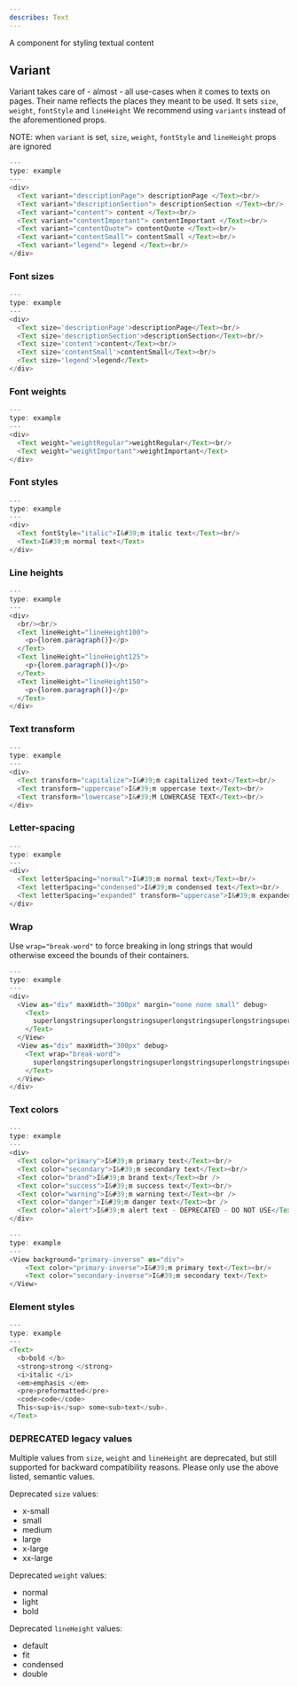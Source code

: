 ```yaml
---
describes: Text
---
```


A component for styling textual content

## Variant

Variant takes care of - almost - all use-cases when it comes to texts on pages. Their name reflects the places they meant to be used. It sets `size`, `weight`, `fontStyle` and `lineHeight`
We recommend using `variants` instead of the aforementioned props.

NOTE: when `variant` is set, `size`, `weight`, `fontStyle` and `lineHeight` props are ignored

```js
---
type: example
---
<div>
  <Text variant="descriptionPage"> descriptionPage </Text><br/>
  <Text variant="descriptionSection"> descriptionSection </Text><br/>
  <Text variant="content"> content </Text><br/>
  <Text variant="contentImportant"> contentImportant </Text><br/>
  <Text variant="contentQuote"> contentQuote </Text><br/>
  <Text variant="contentSmall"> contentSmall </Text><br/>
  <Text variant="legend"> legend </Text><br/>
</div>
```

### Font sizes

```js
---
type: example
---
<div>
  <Text size='descriptionPage'>descriptionPage</Text><br/>
  <Text size='descriptionSection'>descriptionSection</Text><br/>
  <Text size='content'>content</Text><br/>
  <Text size='contentSmall'>contentSmall</Text><br/>
  <Text size='legend'>legend</Text>
</div>
```

### Font weights

```js
---
type: example
---
<div>
  <Text weight="weightRegular">weightRegular</Text><br/>
  <Text weight="weightImportant">weightImportant</Text>
</div>
```

### Font styles

```js
---
type: example
---
<div>
  <Text fontStyle="italic">I&#39;m italic text</Text><br/>
  <Text>I&#39;m normal text</Text>
</div>
```

### Line heights

```js
---
type: example
---
<div>
  <br/><br/>
  <Text lineHeight="lineHeight100">
    <p>{lorem.paragraph()}</p>
  </Text>
  <Text lineHeight="lineHeight125">
    <p>{lorem.paragraph()}</p>
  </Text>
  <Text lineHeight="lineHeight150">
    <p>{lorem.paragraph()}</p>
  </Text>
</div>
```

### Text transform

```js
---
type: example
---
<div>
  <Text transform="capitalize">I&#39;m capitalized text</Text><br/>
  <Text transform="uppercase">I&#39;m uppercase text</Text><br/>
  <Text transform="lowercase">I&#39;M LOWERCASE TEXT</Text><br/>
</div>
```

### Letter-spacing

```js
---
type: example
---
<div>
  <Text letterSpacing="normal">I&#39;m normal text</Text><br/>
  <Text letterSpacing="condensed">I&#39;m condensed text</Text><br/>
  <Text letterSpacing="expanded" transform="uppercase">I&#39;m expanded uppercase text</Text><br/>
</div>
```

### Wrap

Use `wrap="break-word"` to force breaking in long strings that would otherwise
exceed the bounds of their containers.

```js
---
type: example
---
<div>
  <View as="div" maxWidth="300px" margin="none none small" debug>
    <Text>
      superlongstringsuperlongstringsuperlongstringsuperlongstringsuperlongstringsuperlongstringsuperlongstringsuperlongstringsuperlongstringsuperlongstring
    </Text>
  </View>
  <View as="div" maxWidth="300px" debug>
    <Text wrap="break-word">
      superlongstringsuperlongstringsuperlongstringsuperlongstringsuperlongstringsuperlongstringsuperlongstringsuperlongstringsuperlongstringsuperlongstring
    </Text>
  </View>
</div>
```

### Text colors

```js
---
type: example
---
<div>
  <Text color="primary">I&#39;m primary text</Text><br/>
  <Text color="secondary">I&#39;m secondary text</Text><br/>
  <Text color="brand">I&#39;m brand text</Text><br />
  <Text color="success">I&#39;m success text</Text><br/>
  <Text color="warning">I&#39;m warning text</Text><br />
  <Text color="danger">I&#39;m danger text</Text><br />
  <Text color="alert">I&#39;m alert text - DEPRECATED - DO NOT USE</Text>
</div>
```

```js
---
type: example
---
<View background="primary-inverse" as="div">
    <Text color="primary-inverse">I&#39;m primary text</Text><br/>
    <Text color="secondary-inverse">I&#39;m secondary text</Text>
</View>
```

### Element styles

```js
---
type: example
---
<Text>
  <b>bold </b>
  <strong>strong </strong>
  <i>italic </i>
  <em>emphasis </em>
  <pre>preformatted</pre>
  <code>code</code>
  This<sup>is</sup> some<sub>text</sub>.
</Text>
```

### DEPRECATED legacy values

Multiple values from `size`, `weight` and `lineHeight` are deprecated, but still supported for backward compatibility reasons. Please only use the above listed, semantic values.

Deprecated `size` values:

- x-small
- small
- medium
- large
- x-large
- xx-large

Deprecated `weight` values:

- normal
- light
- bold

Deprecated `lineHeight` values:

- default
- fit
- condensed
- double
